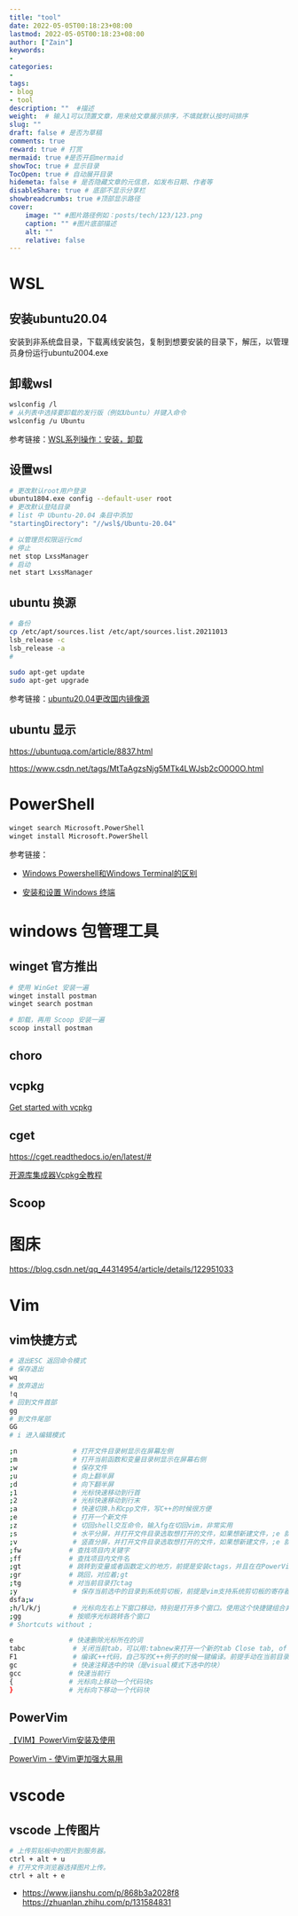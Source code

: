 ```yaml
---
title: "tool"
date: 2022-05-05T00:18:23+08:00
lastmod: 2022-05-05T00:18:23+08:00
author: ["Zain"]
keywords: 
- 
categories: 
- 
tags: 
- blog
- tool
description: ""  #描述
weight:  # 输入1可以顶置文章，用来给文章展示排序，不填就默认按时间排序
slug: ""
draft: false # 是否为草稿
comments: true
reward: true # 打赏
mermaid: true #是否开启mermaid
showToc: true # 显示目录
TocOpen: true # 自动展开目录
hidemeta: false # 是否隐藏文章的元信息，如发布日期、作者等
disableShare: true # 底部不显示分享栏
showbreadcrumbs: true #顶部显示路径
cover:
    image: "" #图片路径例如：posts/tech/123/123.png
    caption: "" #图片底部描述
    alt: ""
    relative: false
---
```



# WSL

## 安装ubuntu20.04

安装到非系统盘目录，下载离线安装包，复制到想要安装的目录下，解压，以管理员身份运行ubuntu2004.exe

## 卸载wsl

```sh
wslconfig /l
# 从列表中选择要卸载的发行版（例如Ubuntu）并键入命令
wslconfig /u Ubuntu
```
参考链接：[WSL系列操作：安装，卸载](https://blog.csdn.net/zhangpeterx/article/details/97616268
)

## 设置wsl
```sh
# 更改默认root用户登录
ubuntu1804.exe config --default-user root
# 更改默认登陆目录
# list 中 Ubuntu-20.04 条目中添加
"startingDirectory": "//wsl$/Ubuntu-20.04"

# 以管理员权限运行cmd
# 停止
net stop LxssManager  
# 启动
net start LxssManager 
```

## ubuntu 换源

```sh
# 备份
cp /etc/apt/sources.list /etc/apt/sources.list.20211013
lsb_release -c
lsb_release -a
# 

sudo apt-get update
sudo apt-get upgrade

```
参考链接：[ubuntu20.04更改国内镜像源](https://blog.csdn.net/qq_33706673/article/details/106869016)

## ubuntu 显示

https://ubuntuqa.com/article/8837.html

https://www.csdn.net/tags/MtTaAgzsNjg5MTk4LWJsb2cO0O0O.html




# PowerShell

```sh
winget search Microsoft.PowerShell
winget install Microsoft.PowerShell
```
参考链接：
- [Windows Powershell和Windows Terminal的区别](https://blog.csdn.net/The_Time_Runner/article/details/106038222)


- [安装和设置 Windows 终端](https://docs.microsoft.com/zh-cn/windows/terminal/get-started)


# windows 包管理工具

## winget 官方推出

```sh
# 使用 WinGet 安装一遍
winget install postman
winget search postman

# 卸载，再用 Scoop 安装一遍
scoop install postman
```

## choro


##  vcpkg
[Get started with vcpkg](https://vcpkg.io/en/getting-started.html)

## cget
https://cget.readthedocs.io/en/latest/#

[开源库集成器Vcpkg全教程](https://blog.csdn.net/cjmqas/article/details/79282847)

##  Scoop 


#  图床


 https://blog.csdn.net/qq_44314954/article/details/122951033


# Vim

## vim快捷方式

```sh
# 退出ESC 返回命令模式
# 保存退出
wq
# 放弃退出
!q
# 回到文件首部
gg
# 到文件尾部
GG
# i 进入编辑模式

;n              # 打开文件目录树显示在屏幕左侧
;m              # 打开当前函数和变量目录树显示在屏幕右侧
;w              # 保存文件
;u              # 向上翻半屏
;d              # 向下翻半屏
;1              # 光标快速移动到行首
;2              # 光标快速移动到行末
;a              # 快速切换.h和cpp文件，写C++的时候很方便
;e              # 打开一个新文件
;z              # 切回shell交互命令，输入fg在切回vim，非常实用
;s              # 水平分屏，并打开文件目录选取想打开的文件，如果想新建文件，;e 就好
;v              # 竖直分屏，并打开文件目录选取想打开的文件，如果想新建文件，;e 就好
;fw            # 查找项目内关键字
;ff            # 查找项目内文件名
;gt            # 跳转到变量或者函数定义的地方，前提是安装ctags，并且在在PowerVim输入 ;tg命令 Jump to the definition of the keyword where the cursor is located, but make sure you have make ctags
;gr            # 跳回，对应着;gt
;tg            # 对当前目录打ctag
;y              # 保存当前选中的目录到系统剪切板，前提是vim支持系统剪切板的寄存器
dsfa;w
;h/l/k/j        # 光标向左右上下窗口移动，特别是打开多个窗口。使用这个快捷键组合非常实用
;gg            # 按顺序光标跳转各个窗口
# Shortcuts without ;

e              # 快速删除光标所在的词
tabc            # 关闭当前tab，可以用:tabnew来打开一个新的tab Close tab, of course you should :tabnew a file first.
F1              # 编译C++代码，自己写的C++例子的时候一键编译。前提手动在当前目录建一个bin文件夹，这是用来存放编译产生的执行文件
gc              # 快速注释选中的块（是visual模式下选中的块）
gcc            # 快速当前行
{              # 光标向上移动一个代码块s
}              # 光标向下移动一个代码块


```

## PowerVim

[【VIM】PowerVim安装及使用](https://blog.csdn.net/weixin_44583590/article/details/120896928)

[PowerVim - 使Vim更加强大易用](https://www.jianshu.com/p/c2641958b30f?utm_campaign=maleskine&utm_content=note&utm_medium=seo_notes&utm_source=recommendation)


# vscode

## vscode 上传图片

```sh
# 上传剪贴板中的图片到服务器。
ctrl + alt + u
# 打开文件浏览器选择图片上传。
ctrl + alt + e

```
- https://www.jianshu.com/p/868b3a2028f8
https://zhuanlan.zhihu.com/p/131584831

